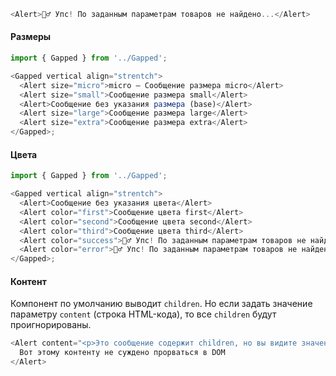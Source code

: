 ```js
<Alert>🤷‍♂️ Упс! По заданным параметрам товаров не найдено...</Alert>
```

#### Размеры

```js
import { Gapped } from '../Gapped';

<Gapped vertical align="strentch">
  <Alert size="micro">micro – Сообщение размера micro</Alert>
  <Alert size="small">Сообщение размера small</Alert>
  <Alert>Сообщение без указания размера (base)</Alert>
  <Alert size="large">Сообщение размера large</Alert>
  <Alert size="extra">Сообщение размера extra</Alert>
</Gapped>;
```

#### Цвета

```js
import { Gapped } from '../Gapped';

<Gapped vertical align="strentch">
  <Alert>Сообщение без указания цвета</Alert>
  <Alert color="first">Сообщение цвета first</Alert>
  <Alert color="second">Сообщение цвета second</Alert>
  <Alert color="third">Сообщение цвета third</Alert>
  <Alert color="success">🤷‍♂️ Упс! По заданным параметрам товаров не найдено...</Alert>
  <Alert color="error">🤷‍♂️ Упс! По заданным параметрам товаров не найдено...</Alert>
</Gapped>;
```

#### Контент

Компонент по умолчанию выводит `children`. Но если задать значение параметру `content` (строка HTML-кода), то все `children` будут проигнорированы.

```js
<Alert content="<p>Это сообщение содержит children, но вы видите значение параметра content 😱</p><p>Детали под спойлером VIEW CODE</p>">
  Вот этому контенту не суждено прорваться в DOM
</Alert>
```

